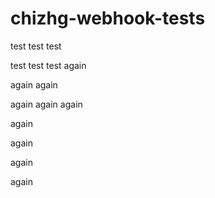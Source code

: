 # chizhg-webhook-tests

test test test

test test test again

again again

again again again

again

again

again

again
